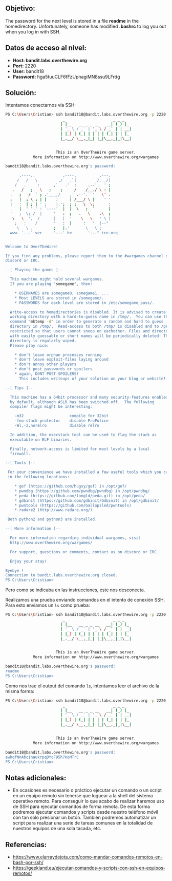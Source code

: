 ## Objetivo:
The password for the next level is stored in a file **readme** in the homedirectory. Unfortunately, someone has modified **.bashrc** to log you out when you log in with SSH.

## Datos de acceso al nivel:
- **Host: bandit.labs.overthewire.org** 
- **Port:** 2220
- **User:** bandit18
- **Password:** hga5tuuCLF6fFzUpnagiMN8ssu9LFrdg

## Solución:
Intentamos conectarnos vía SSH:

```bash
PS C:\Users\Cristian> ssh bandit18@bandit.labs.overthewire.org -p 2220
                         _                     _ _ _
                        | |__   __ _ _ __   __| (_) |_
                        | '_ \ / _` | '_ \ / _` | | __|
                        | |_) | (_| | | | | (_| | | |_
                        |_.__/ \__,_|_| |_|\__,_|_|\__|


                      This is an OverTheWire game server.
            More information on http://www.overthewire.org/wargames

bandit18@bandit.labs.overthewire.org's password:

      ,----..            ,----,          .---.
     /   /   \         ,/   .`|         /. ./|
    /   .     :      ,`   .'  :     .--'.  ' ;
   .   /   ;.  \   ;    ;     /    /__./ \ : |
  .   ;   /  ` ; .'___,/    ,' .--'.  '   \' .
  ;   |  ; \ ; | |    :     | /___/ \ |    ' '
  |   :  | ; | ' ;    |.';  ; ;   \  \;      :
  .   |  ' ' ' : `----'  |  |  \   ;  `      |
  '   ;  \; /  |     '   :  ;   .   \    .\  ;
   \   \  ',  /      |   |  '    \   \   ' \ |
    ;   :    /       '   :  |     :   '  |--"
     \   \ .'        ;   |.'       \   \ ;
  www. `---` ver     '---' he       '---" ire.org


Welcome to OverTheWire!

If you find any problems, please report them to the #wargames channel on
discord or IRC.

--[ Playing the games ]--

  This machine might hold several wargames.
  If you are playing "somegame", then:

    * USERNAMES are somegame0, somegame1, ...
    * Most LEVELS are stored in /somegame/.
    * PASSWORDS for each level are stored in /etc/somegame_pass/.

  Write-access to homedirectories is disabled. It is advised to create a
  working directory with a hard-to-guess name in /tmp/.  You can use the
  command "mktemp -d" in order to generate a random and hard to guess
  directory in /tmp/.  Read-access to both /tmp/ is disabled and to /proc
  restricted so that users cannot snoop on eachother. Files and directories
  with easily guessable or short names will be periodically deleted! The /tmp
  directory is regularly wiped.
  Please play nice:

    * don't leave orphan processes running
    * don't leave exploit-files laying around
    * don't annoy other players
    * don't post passwords or spoilers
    * again, DONT POST SPOILERS!
      This includes writeups of your solution on your blog or website!

--[ Tips ]--

  This machine has a 64bit processor and many security-features enabled
  by default, although ASLR has been switched off.  The following
  compiler flags might be interesting:

    -m32                    compile for 32bit
    -fno-stack-protector    disable ProPolice
    -Wl,-z,norelro          disable relro

  In addition, the execstack tool can be used to flag the stack as
  executable on ELF binaries.

  Finally, network-access is limited for most levels by a local
  firewall.

--[ Tools ]--

 For your convenience we have installed a few useful tools which you can find
 in the following locations:

    * gef (https://github.com/hugsy/gef) in /opt/gef/
    * pwndbg (https://github.com/pwndbg/pwndbg) in /opt/pwndbg/
    * peda (https://github.com/longld/peda.git) in /opt/peda/
    * gdbinit (https://github.com/gdbinit/Gdbinit) in /opt/gdbinit/
    * pwntools (https://github.com/Gallopsled/pwntools)
    * radare2 (http://www.radare.org/)

 Both python2 and python3 are installed.

--[ More information ]--

  For more information regarding individual wargames, visit
  http://www.overthewire.org/wargames/

  For support, questions or comments, contact us on discord or IRC.

  Enjoy your stay!

Byebye !
Connection to bandit.labs.overthewire.org closed.
PS C:\Users\Cristian>
```

Pero como se indicaba en las instrucciones, este nos desconecta.

Realizamos una prueba enviando comandos en el intento de conexión SSH. Para esto enviamos un `ls` como prueba:

```bash
PS C:\Users\Cristian> ssh bandit18@bandit.labs.overthewire.org -p 2220 ls
                         _                     _ _ _
                        | |__   __ _ _ __   __| (_) |_
                        | '_ \ / _` | '_ \ / _` | | __|
                        | |_) | (_| | | | | (_| | | |_
                        |_.__/ \__,_|_| |_|\__,_|_|\__|


                      This is an OverTheWire game server.
            More information on http://www.overthewire.org/wargames

bandit18@bandit.labs.overthewire.org's password:
readme
PS C:\Users\Cristian>
```

Como nos trae el output del comando `ls`, intentamos leer el archivo de la misma forma:

```bash
PS C:\Users\Cristian> ssh bandit18@bandit.labs.overthewire.org -p 2220 cat readme
                         _                     _ _ _
                        | |__   __ _ _ __   __| (_) |_
                        | '_ \ / _` | '_ \ / _` | | __|
                        | |_) | (_| | | | | (_| | | |_
                        |_.__/ \__,_|_| |_|\__,_|_|\__|


                      This is an OverTheWire game server.
            More information on http://www.overthewire.org/wargames

bandit18@bandit.labs.overthewire.org's password:
awhqfNnAbc1naukrpqDYcF95h7HoMTrC
PS C:\Users\Cristian>
```

## Notas adicionales:
- En ocasiones es necesario o práctico ejecutar un comando o un script en un equipo remoto sin tenerse que loguear a la shell del sistema operativo remoto. Para conseguir lo que acabo de realizar haremos uso de SSH para ejecutar comandos de forma remota. De esta forma podremos ejecutar comandos y scripts desde nuestro teléfono móvil con tan solo presionar un botón. También podremos automatizar un script para realizar una serie de tareas comunes en la totalidad de nuestros equipos de una sola tacada, etc.


## Referencias:
- https://www.elarraydejota.com/como-mandar-comandos-remotos-en-bash-por-ssh/
- https://geekland.eu/ejecutar-comandos-y-scripts-con-ssh-en-equipos-remotos/
